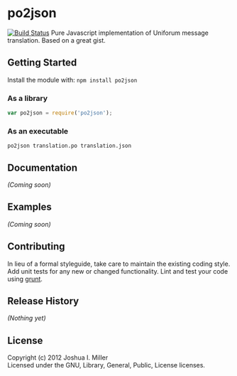 # po2json

[![Build Status](https://secure.travis-ci.org/mikeedwards/po2json.png?branch=master)](http://travis-ci.org/mikeedwards/po2json)
Pure Javascript implementation of Uniforum message translation. Based on a great gist.

## Getting Started
Install the module with: `npm install po2json`

### As a library
```javascript
var po2json = require('po2json');
```

### As an executable
```po2json translation.po translation.json```

## Documentation
_(Coming soon)_

## Examples
_(Coming soon)_

## Contributing
In lieu of a formal styleguide, take care to maintain the existing coding style. Add unit tests for any new or changed functionality. Lint and test your code using [grunt](https://github.com/gruntjs/grunt).

## Release History
_(Nothing yet)_

## License
Copyright (c) 2012 Joshua I. Miller  
Licensed under the GNU, Library, General, Public, License licenses.
